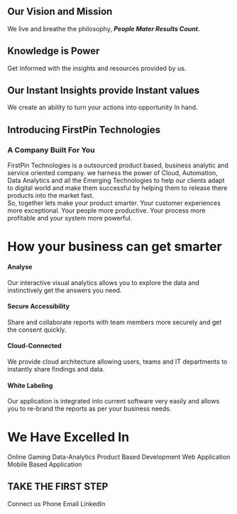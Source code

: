 

## Our Vision and Mission

We live and breathe the philosophy, ***People Mater Results Count.***

## Knowledge is Power 

Get Informed with the insights and resources provided by us. 

## Our Instant Insights provide Instant values

We create an ability to turn your actions into opportunity In hand.
 
## Introducing FirstPin Technologies
### A Company Built For You

FirstPin Technologies is a outsourced product based, business analytic and service oriented company. we harness  the power of Cloud, Automation, Data Analytics and all the Emerging Technologies to help our clients adapt to digital world and make them successful by helping them to release there products into the market fast.  
So, together lets make your product smarter. Your customer experiences more exceptional. Your people more productive. Your process more profitable and your system more powerful.

# How your business can get smarter

#### Analyse

Our interactive visual analytics allows you to explore the data and instinctively get the answers you need.

#### Secure Accessibility

Share and collaborate reports with team members more securely and get the consent quickly.

#### Cloud-Connected

We provide cloud architecture allowing users, teams and IT departments to instantly share findings and data.

#### White Labeling

Our application is integrated into current software very easily and allows you to re-brand the reports as per your business needs.

# We Have Excelled In

Online Gaming
Data-Analytics
Product Based Development
Web Application
Mobile Based Application

## TAKE THE FIRST STEP

Connect us
Phone 	Email		  LinkedIn


<!--stackedit_data:
eyJoaXN0b3J5IjpbMTAxOTYwODgwOCwxMTIwNzQ5OTI4LC0xOD
E0NjE5MjQwLC0zMjYxMzc4MTQsLTE4MzYxOTEyOTAsLTEwODkz
Nzc4NDRdfQ==
-->
